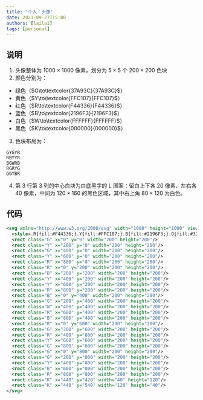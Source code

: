 ```yaml
---
title: '个人：头像'
date: 2023-09-27T15:00
authors: [lailai]
tags: [personal]
---
```


<!-- truncate -->

## 说明

1. 头像整体为 $1000\times 1000$ 像素，划分为 $5\times 5$ 个 $200\times 200$ 色块
2. 颜色分别为：

- 绿色（$G\to\textcolor{37A93C}{37A93C}$）
- 黄色（$Y\to\textcolor{FFC107}{FFC107}$）
- 红色（$R\to\textcolor{F44336}{F44336}$）
- 蓝色（$B\to\textcolor{2196F3}{2196F3}$）
- 白色（$W\to\textcolor{FFFFFF}{FFFFFF}$）
- 黑色（$K\to\textcolor{000000}{000000}$）

3. 色块布局为：

```text
GYGYR
RBYYR
BGWRB
RGRYG
GGYBR
```

4. 第 $3$ 行第 $3$ 列的中心白块为白底黑字的 L 图案：留白上下各 $20$ 像素、左右各 $40$ 像素，中间为 $120\times 160$ 的黑色区域，其中右上角 $80\times120$ 为白色。

## 代码

```svg
<svg xmlns="http://www.w3.org/2000/svg" width="1000" height="1000" viewBox="0 0 1000 1000">
  <style>.R{fill:#F44336;}.Y{fill:#FFC107;}.B{fill:#2196F3;}.G{fill:#37A93C;}.W{fill:#FFFFFF;}.K{fill:#000000;}</style>
  <rect class="G" x="0" y="0" width="200" height="200"/>
  <rect class="Y" x="200" y="0" width="200" height="200"/>
  <rect class="G" x="400" y="0" width="200" height="200"/>
  <rect class="Y" x="600" y="0" width="200" height="200"/>
  <rect class="R" x="800" y="0" width="200" height="200"/>
  <rect class="R" x="0" y="200" width="200" height="200"/>
  <rect class="B" x="200" y="200" width="200" height="200"/>
  <rect class="Y" x="400" y="200" width="200" height="200"/>
  <rect class="Y" x="600" y="200" width="200" height="200"/>
  <rect class="R" x="800" y="200" width="200" height="200"/>
  <rect class="B" x="0" y="400" width="200" height="200"/>
  <rect class="G" x="200" y="400" width="200" height="200"/>
  <rect class="W" x="400" y="400" width="200" height="200"/>
  <rect class="R" x="600" y="400" width="200" height="200"/>
  <rect class="B" x="800" y="400" width="200" height="200"/>
  <rect class="R" x="0" y="600" width="200" height="200"/>
  <rect class="G" x="200" y="600" width="200" height="200"/>
  <rect class="R" x="400" y="600" width="200" height="200"/>
  <rect class="Y" x="600" y="600" width="200" height="200"/>
  <rect class="G" x="800" y="600" width="200" height="200"/>
  <rect class="G" x="0" y="800" width="200" height="200"/>
  <rect class="G" x="200" y="800" width="200" height="200"/>
  <rect class="Y" x="400" y="800" width="200" height="200"/>
  <rect class="B" x="600" y="800" width="200" height="200"/>
  <rect class="R" x="800" y="800" width="200" height="200"/>
  <rect class="K" x="440" y="420" width="40" height="120"/>
  <rect class="K" x="440" y="540" width="120" height="40"/>
</svg>
```
